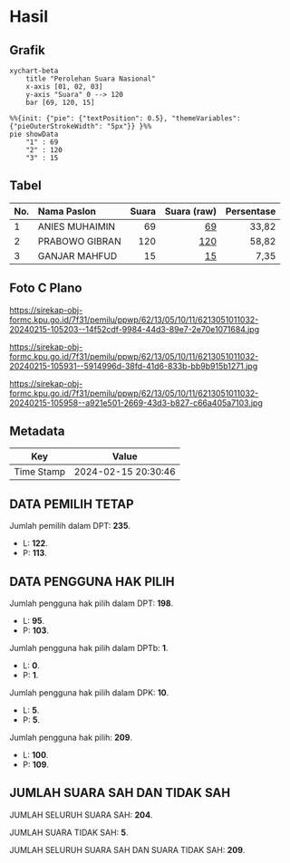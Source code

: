 # Hasil

## Grafik

```mermaid
xychart-beta
    title "Perolehan Suara Nasional"
    x-axis [01, 02, 03]
    y-axis "Suara" 0 --> 120
    bar [69, 120, 15]
```

```mermaid
%%{init: {"pie": {"textPosition": 0.5}, "themeVariables": {"pieOuterStrokeWidth": "5px"}} }%%
pie showData
    "1" : 69
    "2" : 120
    "3" : 15
```

## Tabel

| No. | Nama Paslon    | Suara | Suara (raw) | Persentase |
|:--- |:-------------- | -----:| -----------:| ----------:|
| 1   | ANIES MUHAIMIN | 69    | [69][p-1]   | 33,82      |
| 2   | PRABOWO GIBRAN | 120   | [120][p-2]  | 58,82      |
| 3   | GANJAR MAHFUD  | 15    | [15][p-3]   | 7,35       |


[p-1]: https://github.com/gigit-pemilu/pemilu-2024/blob/main/pilpres/hitung-suara/sub/62-kalimantan-tengah/sub/13-barito-timur/sub/05-dusun-tengah/sub/1011-ampah-kota/sub/032-tps/sub/paslon-1.txt
[p-2]: https://github.com/gigit-pemilu/pemilu-2024/blob/main/pilpres/hitung-suara/sub/62-kalimantan-tengah/sub/13-barito-timur/sub/05-dusun-tengah/sub/1011-ampah-kota/sub/032-tps/sub/paslon-2.txt
[p-3]: https://github.com/gigit-pemilu/pemilu-2024/blob/main/pilpres/hitung-suara/sub/62-kalimantan-tengah/sub/13-barito-timur/sub/05-dusun-tengah/sub/1011-ampah-kota/sub/032-tps/sub/paslon-3.txt

## Foto C Plano

https://sirekap-obj-formc.kpu.go.id/7f31/pemilu/ppwp/62/13/05/10/11/6213051011032-20240215-105203--14f52cdf-9984-44d3-89e7-2e70e1071684.jpg

https://sirekap-obj-formc.kpu.go.id/7f31/pemilu/ppwp/62/13/05/10/11/6213051011032-20240215-105931--5914996d-38fd-41d6-833b-bb9b915b1271.jpg

https://sirekap-obj-formc.kpu.go.id/7f31/pemilu/ppwp/62/13/05/10/11/6213051011032-20240215-105958--a921e501-2669-43d3-b827-c66a405a7103.jpg


## Metadata

| Key        | Value               |
| ---------- | ------------------- |
| Time Stamp | 2024-02-15 20:30:46 |


## DATA PEMILIH TETAP

Jumlah pemilih dalam DPT: **235**.
 * L: **122**.
 * P: **113**.

## DATA PENGGUNA HAK PILIH

Jumlah pengguna hak pilih dalam DPT: **198**.
 * L: **95**.
 * P: **103**.

Jumlah pengguna hak pilih dalam DPTb: **1**.
 * L: **0**.
 * P: **1**.

Jumlah pengguna hak pilih dalam DPK: **10**.
 * L: **5**.
 * P: **5**.

Jumlah pengguna hak pilih: **209**.
 * L: **100**.
 * P: **109**.

## JUMLAH SUARA SAH DAN TIDAK SAH

JUMLAH SELURUH SUARA SAH: **204**.

JUMLAH SUARA TIDAK SAH: **5**.

JUMLAH SELURUH SUARA SAH DAN SUARA TIDAK SAH: **209**.


